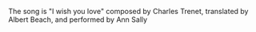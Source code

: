 The song is "I wish you love" composed by Charles Trenet, translated by Albert Beach, and performed by Ann Sally
